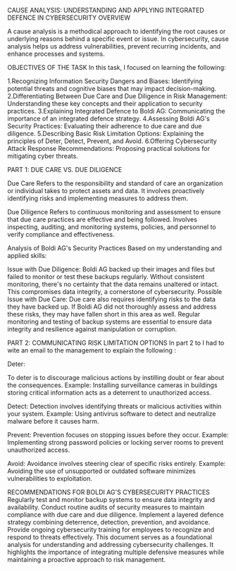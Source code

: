 CAUSE ANALYSIS: UNDERSTANDING AND APPLYING INTEGRATED DEFENCE IN CYBERSECURITY
OVERVIEW

A cause analysis is a methodical approach to identifying the root causes or underlying reasons behind a specific event or issue. In cybersecurity, cause analysis helps us address vulnerabilities, prevent recurring incidents, and enhance processes and systems.

OBJECTIVES OF THE TASK
In this task, I focused on learning the following:

1.Recognizing Information Security Dangers and Biases: Identifying potential threats and cognitive biases that may impact decision-making.
2.Differentiating Between Due Care and Due Diligence in Risk Management: Understanding these key concepts and their application to security practices.
3.Explaining Integrated Defence to Boldi AG: Communicating the importance of an integrated defence strategy.
4.Assessing Boldi AG's Security Practices: Evaluating their adherence to due care and due diligence.
5.Describing Basic Risk Limitation Options: Explaining the principles of Deter, Detect, Prevent, and Avoid.
6.Offering Cybersecurity Attack Response Recommendations: Proposing practical solutions for mitigating cyber threats.


PART 1: DUE CARE VS. DUE DILIGENCE

Due Care
Refers to the responsibility and standard of care an organization or individual takes to protect assets and data.
It involves proactively identifying risks and implementing measures to address them.

Due Diligence
Refers to continuous monitoring and assessment to ensure that due care practices are effective and being followed.
Involves inspecting, auditing, and monitoring systems, policies, and personnel to verify compliance and effectiveness.

Analysis of Boldi AG's Security Practices
Based on my understanding and applied skills:

Issue with Due Diligence:
Boldi AG backed up their images and files but failed to monitor or test these backups regularly. Without consistent monitoring, there's no certainty that the data remains unaltered or intact. This compromises data integrity, a cornerstone of cybersecurity.
Possible Issue with Due Care:
Due care also requires identifying risks to the data they have backed up. If Boldi AG did not thoroughly assess and address these risks, they may have fallen short in this area as well.
Regular monitoring and testing of backup systems are essential to ensure data integrity and resilience against manipulation or corruption.

PART 2: COMMUNICATING RISK LIMITATION OPTIONS
In part 2 to I had to wite an email to the management to explain the following :

Deter:

To deter is to discourage malicious actions by instilling doubt or fear about the consequences.
Example: Installing surveillance cameras in buildings storing critical information acts as a deterrent to unauthorized access.

Detect:
Detection involves identifying threats or malicious activities within your system.
Example: Using antivirus software to detect and neutralize malware before it causes harm.

Prevent:
Prevention focuses on stopping issues before they occur.
Example: Implementing strong password policies or locking server rooms to prevent unauthorized access.

Avoid:
Avoidance involves steering clear of specific risks entirely. Example: Avoiding the use of unsupported or outdated software minimizes vulnerabilities to exploitation.


RECOMMENDATIONS FOR BOLDI AG'S CYBERSECURITY PRACTICES
Regularly test and monitor backup systems to ensure data integrity and availability.
Conduct routine audits of security measures to maintain compliance with due care and due diligence.
Implement a layered defence strategy combining deterrence, detection, prevention, and avoidance.
Provide ongoing cybersecurity training for employees to recognize and respond to threats effectively.
This document serves as a foundational analysis for understanding and addressing cybersecurity challenges. It highlights the importance of integrating multiple defensive measures while maintaining a proactive approach to risk management.
